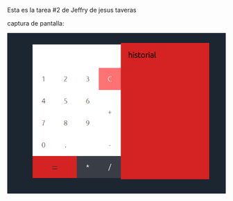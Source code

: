 Esta es la tarea #2 de Jeffry de jesus taveras

captura de pantalla:

![Captura_De_Pantalla](Captura.PNG)